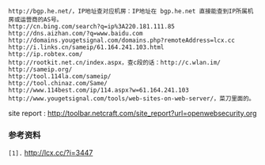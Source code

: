 
```
http://bgp.he.net/，IP地址查对应机房：IP地址在 bgp.he.net 直接能查到IP所属机房或运营商的AS号。 
http://cn.bing.com/search?q=ip%3A220.181.111.85
http://dns.aizhan.com/?q=www.baidu.com
http://domains.yougetsignal.com/domains.php?remoteAddress=lcx.cc
http://i.links.cn/sameip/61.164.241.103.html
http://ip.robtex.com/
http://rootkit.net.cn/index.aspx，查c段的话：http://c.wlan.im/
http://sameip.org/
http://tool.114la.com/sameip/
http://tool.chinaz.com/Same/
http://www.114best.com/ip/114.aspx?w=61.164.241.103
http://www.yougetsignal.com/tools/web-sites-on-web-server/，菜刀里面的。
```

site report : http://toolbar.netcraft.com/site_report?url=openwebsecurity.org



### 参考资料 ###
`[1].` http://lcx.cc/?i=3447<br>